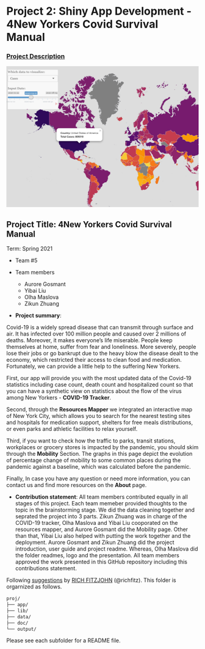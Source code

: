 # Project 2: Shiny App Development - 4New Yorkers Covid Survival Manual

### [Project Description](doc/project2_desc.md)

![screenshot](doc/figs/map.jpg)

## Project Title: 4New Yorkers Covid Survival Manual
Term: Spring 2021

+ Team #5
+ Team members
	+ Aurore Gosmant
	+ Yibai Liu
	+ Olha Maslova
	+ Zikun Zhuang

+ **Project summary**: 

Covid-19 is a widely spread disease that can transmit through surface and air. It has infected over 100 million people and caused over 2 millions of deaths. Moreover, it makes everyone’s life miserable. People keep themselves at home, suffer from fear and loneliness. More severely, people lose their jobs or go bankrupt due to the heavy blow the disease dealt to the economy, which restricted their access to clean food and medication. Fortunately, we can provide a little help to the suffering New Yorkers. 

First, our app will provide you with the most updated data of the Covid-19 statistics including case count, death count and hospitalized count so that you can have a synthetic view on statistics about the flow of the virus among New Yorkers - **COVID-19 Tracker**.

Second, through the **Resources Mapper** we integrated an interactive map of New York City, which allows you to search for the nearest testing sites and hospitals for medication support, shelters for free meals distributions, or even parks and athletic facilities to relax yourself.

Third, if you want to check how the traffic to parks, transit stations, workplaces or grocery stores is impacted by the pandemic, you should skim through the **Mobility** Section. The graphs in this page depict the evolution of percentage change of mobility to some common places during the pandemic against a baseline, which was calculated before the pandemic.

Finally, In case you have any question or need more information, you can contact us and find more resources on the **About** page.

+ **Contribution statement**: All team members contributed equally in all stages of this project. Each team memeber provided thoughts to the topic in the brainstorming stage. We did the data cleaning together and seprated the project into 3 parts. Zikun Zhuang was in charge of the COVID-19 tracker, Olha Maslova and Yibai Liu cooporated on the resources mapper, and Aurore Gosmant did the Mobility page. Other than that, Yibai Liu also helped with putting the work together and the deployment. Aurore Gosmant and Zikun Zhuang did the project introduction, user guide and project readme. Whereas, Olha Maslova did the folder readmes, logo and the presentation. All team members approved the work presented in this GitHub repository including this contributions statement.  

Following [suggestions](http://nicercode.github.io/blog/2013-04-05-projects/) by [RICH FITZJOHN](http://nicercode.github.io/about/#Team) (@richfitz). This folder is orgarnized as follows.

```
proj/
├── app/
├── lib/
├── data/
├── doc/
└── output/
```

Please see each subfolder for a README file.

